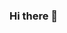 ### Hi there 👋

<!--
**bobe04/bobe04** is a ✨ _special_ ✨ repository because its `README.md` (this file) appears on your GitHub profile.

Hello, I'm Gustavo but you can call me Gus, I'm in last year of gymnasium and learning the programming language, this will be fun year and I will develop the programming through out the year.
-->
